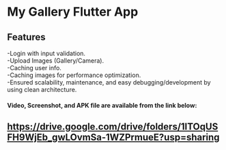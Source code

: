 # My Gallery Flutter App<br>

## Features<br>
-Login with input validation.<br>
-Upload Images (Gallery/Camera).<br>
-Caching user info.<br>
-Caching images for performance optimization.<br>
-Ensured scalability, maintenance, and easy debugging/development by using clean architecture.<be>

#### Video, Screenshot, and APK file are available from the link below:<be>
## https://drive.google.com/drive/folders/1ITOqUSFH9WjEb_gwLOvmSa-1WZPrmueE?usp=sharing


